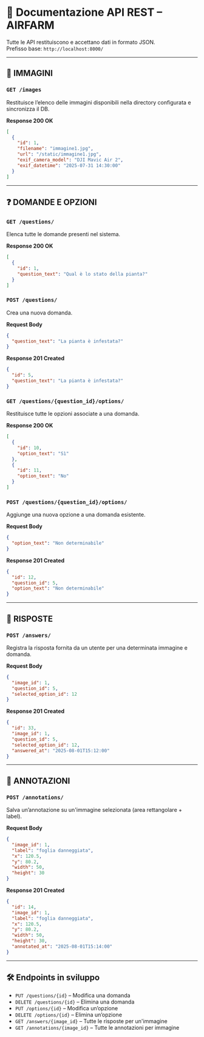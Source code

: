 # 📘 Documentazione API REST – AIRFARM

Tutte le API restituiscono e accettano dati in formato JSON.  
Prefisso base: `http://localhost:8000/`

---

## 📁 IMMAGINI

### `GET /images`
Restituisce l’elenco delle immagini disponibili nella directory configurata e sincronizza il DB.

**Response 200 OK**
```json
[
  {
    "id": 1,
    "filename": "immagine1.jpg",
    "url": "/static/immagine1.jpg",
    "exif_camera_model": "DJI Mavic Air 2",
    "exif_datetime": "2025-07-31 14:30:00"
  }
]
```

---

## ❓ DOMANDE E OPZIONI

### `GET /questions/`
Elenca tutte le domande presenti nel sistema.

**Response 200 OK**
```json
[
  {
    "id": 1,
    "question_text": "Qual è lo stato della pianta?"
  }
]
```

### `POST /questions/`
Crea una nuova domanda.

**Request Body**
```json
{
  "question_text": "La pianta è infestata?"
}
```

**Response 201 Created**
```json
{
  "id": 5,
  "question_text": "La pianta è infestata?"
}
```

### `GET /questions/{question_id}/options/`
Restituisce tutte le opzioni associate a una domanda.

**Response 200 OK**
```json
[
  {
    "id": 10,
    "option_text": "Sì"
  },
  {
    "id": 11,
    "option_text": "No"
  }
]
```

### `POST /questions/{question_id}/options/`
Aggiunge una nuova opzione a una domanda esistente.

**Request Body**
```json
{
  "option_text": "Non determinabile"
}
```

**Response 201 Created**
```json
{
  "id": 12,
  "question_id": 5,
  "option_text": "Non determinabile"
}
```

---

## 📝 RISPOSTE

### `POST /answers/`
Registra la risposta fornita da un utente per una determinata immagine e domanda.

**Request Body**
```json
{
  "image_id": 1,
  "question_id": 5,
  "selected_option_id": 12
}
```

**Response 201 Created**
```json
{
  "id": 33,
  "image_id": 1,
  "question_id": 5,
  "selected_option_id": 12,
  "answered_at": "2025-08-01T15:12:00"
}
```

---

## 🎯 ANNOTAZIONI

### `POST /annotations/`
Salva un’annotazione su un'immagine selezionata (area rettangolare + label).

**Request Body**
```json
{
  "image_id": 1,
  "label": "foglia danneggiata",
  "x": 120.5,
  "y": 80.2,
  "width": 50,
  "height": 30
}
```

**Response 201 Created**
```json
{
  "id": 14,
  "image_id": 1,
  "label": "foglia danneggiata",
  "x": 120.5,
  "y": 80.2,
  "width": 50,
  "height": 30,
  "annotated_at": "2025-08-01T15:14:00"
}
```

---

## 🛠️ Endpoints in sviluppo

- `PUT /questions/{id}` – Modifica una domanda
- `DELETE /questions/{id}` – Elimina una domanda
- `PUT /options/{id}` – Modifica un’opzione
- `DELETE /options/{id}` – Elimina un’opzione
- `GET /answers/{image_id}` – Tutte le risposte per un'immagine
- `GET /annotations/{image_id}` – Tutte le annotazioni per immagine